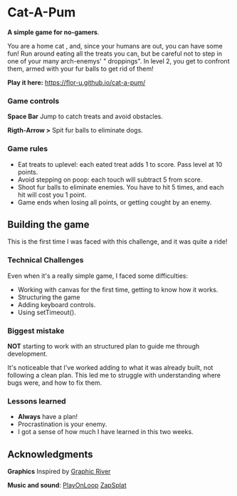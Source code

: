 # Cat-A-Pum 

**A simple game for no-gamers**.

You are a home cat , and, since your humans are out, you can have some fun!
Run around eating all the treats you can, but be careful not to step in one of your many arch-enemys' " droppings". 
In level 2, you get to confront them, armed with your fur balls to get rid of them! 

**Play it here:**
https://flor-u.github.io/cat-a-pum/



### Game controls

**Space Bar** Jump to catch treats and avoid obstacles.

**Rigth-Arrow >** Spit fur balls to eliminate dogs.



### Game rules

* Eat treats to uplevel: each eated treat adds 1 to score. Pass level at 10 points.
* Avoid stepping on poop: each touch will subtract 5 from score.
* Shoot fur balls to eliminate enemies. You have to hit 5 times, and each hit will cost you 1 point.
* Game ends when losing all points, or getting cought by an enemy.



## Building the game

This is the first time I was faced with this challenge, and it was quite a ride!



### Technical Challenges

Even when it's a really simple game, I faced some difficulties:
* Working with canvas for the first time, getting to know how it works.
* Structuring the game
* Adding keyboard controls.
* Using setTimeout().



### Biggest mistake

**NOT** starting to work with an structured plan to guide me through development. 

It's noticeable that I've worked adding to what it was already built, not following a clean plan. This led me to struggle with understanding where bugs were, and how to fix them.



### Lessons learned

* **Always** have a plan! 
* Procrastination is your enemy.
* I got a sense of how much I have learned in this two weeks.



## Acknowledgments

**Graphics** 
Inspired by [Graphic River](www.graphicriver.net)

**Music and sound**:
[PlayOnLoop](www.playonloop.com)
[ZapSplat](www.zapsplat.com)







